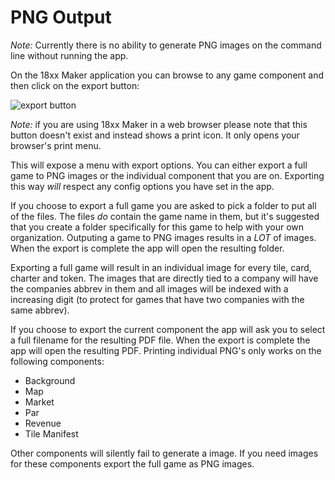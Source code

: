 # PNG Output

_Note:_ Currently there is no ability to generate PNG images on the command line
without running the app.

On the 18xx Maker application you can browse to any game component and then
click on the export button:

![export button](/images/export-button.png)

_Note:_ if you are using 18xx Maker in a web browser please note that this
button doesn't exist and instead shows a print icon. It only opens your
browser's print menu.

This will expose a menu with export options. You can either export a full game
to PNG images or the individual component that you are on. Exporting this way
_will_ respect any config options you have set in the app.

If you choose to export a full game you are asked to pick a folder to put all of
the files. The files _do_ contain the game name in them, but it's suggested that
you create a folder specifically for this game to help with your own
organization. Outputing a game to PNG images results in a _LOT_ of images. When
the export is complete the app will open the resulting folder.

Exporting a full game will result in an individual image for every tile, card,
charter and token. The images that are directly tied to a company will have the
companies abbrev in them and all images will be indexed with a increasing digit
(to protect for games that have two companies with the same abbrev).

If you choose to export the current component the app will ask you to select a
full filename for the resulting PDF file. When the export is complete the app
will open the resulting PDF. Printing individual PNG's only works on the
following components:

- Background
- Map
- Market
- Par
- Revenue
- Tile Manifest

Other components will silently fail to generate a image. If you need images for
these components export the full game as PNG images.
